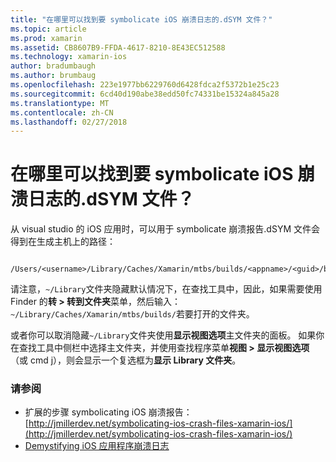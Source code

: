 ```yaml
---
title: "在哪里可以找到要 symbolicate iOS 崩溃日志的.dSYM 文件？"
ms.topic: article
ms.prod: xamarin
ms.assetid: CB8607B9-FFDA-4617-8210-8E43EC512588
ms.technology: xamarin-ios
author: bradumbaugh
ms.author: brumbaug
ms.openlocfilehash: 223e1977bb6229760d6428fdca2f5372b1e25c23
ms.sourcegitcommit: 6cd40d190abe38edd50fc74331be15324a845a28
ms.translationtype: MT
ms.contentlocale: zh-CN
ms.lasthandoff: 02/27/2018
---
```

# <a name="where-can-i-find-the-dsym-file-to-symbolicate-ios-crash-logs"></a>在哪里可以找到要 symbolicate iOS 崩溃日志的.dSYM 文件？

从 visual studio 的 iOS 应用时，可以用于 symbolicate 崩溃报告.dSYM 文件会得到在生成主机上的路径：
```
    /Users/<username>/Library/Caches/Xamarin/mtbs/builds/<appname>/<guid>/bin/iPhone/<configuration>
```

请注意，`~/Library`文件夹隐藏默认情况下，在查找工具中，因此，如果需要使用 Finder 的**转 > 转到文件夹**菜单，然后输入：`~/Library/Caches/Xamarin/mtbs/builds/`若要打开的文件夹。  

或者你可以取消隐藏`~/Library`文件夹使用**显示视图选项**主文件夹的面板。 如果你在查找工具中侧栏中选择主文件夹，并使用查找程序菜单**视图 > 显示视图选项**（或 cmd j），则会显示一个复选框为**显示 Library 文件夹**。


### <a name="see-also"></a>请参阅
- 扩展的步骤 symbolicating iOS 崩溃报告： [http://jmillerdev.net/symbolicating-ios-crash-files-xamarin-ios/](http://jmillerdev.net/symbolicating-ios-crash-files-xamarin-ios/)
- [Demystifying iOS 应用程序崩溃日志](https://www.raywenderlich.com/23704/demystifying-ios-application-crash-logs)
